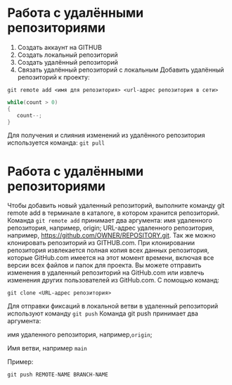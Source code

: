 # **Работа с удалёнными репозиториями**
1. Создать аккаунт на GITHUB
2. Создать локальный репозиторий
3. Создать удалённый репозиторий
4. Связать удалённый репозиторий с локальным
Добавить удалённый репозиторий к проекту:
```
git remote add <имя для репозитория> <url-адрес репозитория в сети>
```
```C#
while(count > 0)
{
   count--;
}
```
Для получения и слияния изменений из удалённого репозитория используется команда: `git pull`

# **Работа с удалёнными репозиториями**
Чтобы добавить новый удаленный репозиторий, выполните команду git remote add в терминале в каталоге, в котором хранится репозиторий.
Команда `git remote add` принимает два аргумента:
имя удаленного репозитория, например, origin;
URL-адрес удаленного репозитория, например, https://github.com/OWNER/REPOSITORY.git.
Так же можно клонировать репозиторий из GITHUB.com.
При клонировании репозитория извлекается полная копия всех данных репозитория, которые GitHub.com имеется на этот момент времени, включая все версии всех файлов и папок для проекта. Вы можете отправить изменения в удаленный репозиторий на GitHub.com или извлечь изменения других пользователей из GitHub.com.
C помощью команд:
```
git clone <URL-адрес репозитория>
```
Для отправки фиксаций в локальной ветви в удаленный репозиторий используют команду `git push` 
Команда git push принимает два аргумента:

имя удаленного репозитория, например,`origin`;

Имя ветви, например `main`

Пример:
```
git push REMOTE-NAME BRANCH-NAME
```


